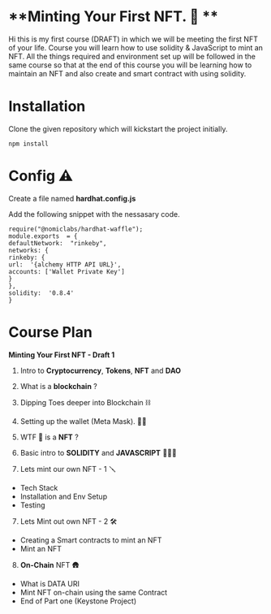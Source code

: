 # **Minting Your First NFT. 🤪 **

Hi this is my first course (DRAFT) in which we will be meeting the first NFT of your life. Course you will learn how to use solidity & JavaScript to mint an NFT. All the things required and environment set up will be followed in the same course so that at the end of this course you will be learning how to maintain an NFT and also create and smart contract with using solidity.


# Installation

Clone the given repository which will kickstart the project initially. 

    npm install


# Config ⚠️

Create a file named **hardhat.config.js**

Add the following snippet with the nessasary code.

    require("@nomiclabs/hardhat-waffle");
    module.exports  = {
    defaultNetwork:  "rinkeby",
    networks: {
    rinkeby: {
    url:  '{alchemy HTTP API URL}',
    accounts: ['Wallet Private Key']
    }
    },
    solidity:  '0.8.4'
    }

# Course Plan 

**Minting Your First NFT - Draft 1**

1. Intro to **Cryptocurrency**, **Tokens**, **NFT** and **DAO**
2. What is a **blockchain** ?
3. Dipping Toes deeper into Blockchain ⛓
4. Setting up the wallet (Meta Mask). 👍🏻
5. WTF 🧐 is a **NFT** ? 
6. Basic intro to **SOLIDITY** and **JAVASCRIPT** 🧑🏻‍💻

6. Lets mint our own NFT - 1 🪛
-  Tech Stack
-  Installation and Env Setup
-  Testing

7. Lets Mint out own NFT - 2 🛠
- Creating a Smart contracts to mint an NFT
- Mint an NFT

8. **On-Chain** NFT 🛖
- What is DATA URI
- Mint NFT on-chain using the same Contract
- End of Part one (Keystone Project)

